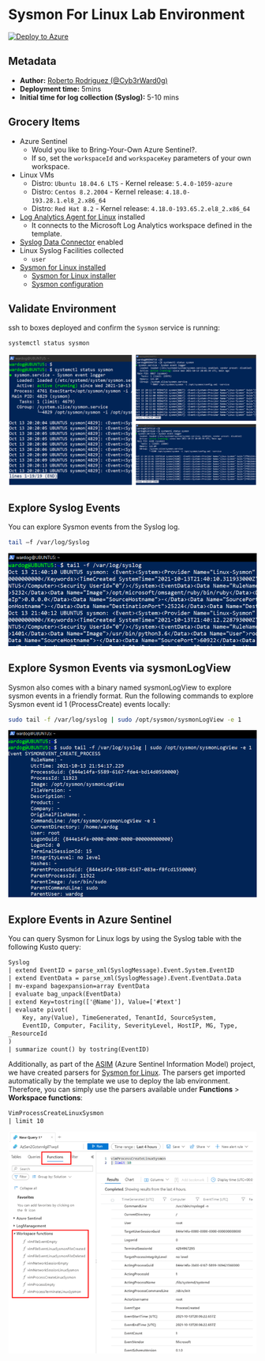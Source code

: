 # Sysmon For Linux Lab Environment

[![Deploy to Azure](https://aka.ms/deploytoazurebutton)](https://portal.azure.com/#create/Microsoft.Template/uri/https%3A%2F%2Fraw.githubusercontent.com%2FOTRF%2FAzure-Sentinel2Go%2Fmaster%2Fgrocery-list%2FLinux%2Fdemos%2FSysmon-For-Linux%2Fazuredeploy.json/createUIDefinitionUri/https%3A%2F%2Fraw.githubusercontent.com%2FOTRF%2FAzure-Sentinel2Go%2Fmaster%2Fgrocery-list%2FLinux%2Fdemos%2FSysmon-For-Linux%2Fuidefinition.json)

## Metadata

* **Author:** [Roberto Rodriguez (@Cyb3rWard0g)](https://twitter.com/Cyb3rWard0g)
* **Deployment time:** 5mins
* **Initial time for log collection (Syslog):** 5-10 mins

## Grocery Items

* Azure Sentinel
    * Would you like to Bring-Your-Own Azure Sentinel?.
    * If so, set the `workspaceId` and `workspaceKey` parameters of your own workspace.
* Linux VMs
    * Distro: `Ubuntu 18.04.6 LTS` - Kernel release: `5.4.0-1059-azure `
    * Distro: `Centos 8.2.2004` - Kernel release: `4.18.0-193.28.1.el8_2.x86_64`
    * Distro: `Red Hat 8.2` - Kernel release: `4.18.0-193.65.2.el8_2.x86_64`
* [Log Analytics Agent for Linux](https://github.com/microsoft/OMS-Agent-for-Linux) installed
    * It connects to the Microsoft Log Analytics workspace defined in the template.
* [Syslog Data Connector](https://docs.microsoft.com/en-us/azure/sentinel/connect-syslog) enabled
* Linux Syslog Facilities collected
    * `user`
* [Sysmon for Linux installed]()
    * [Sysmon for Linux installer]()
    * [Sysmon configuration]()

## Validate Environment

ssh to boxes deployed and confirm the `Sysmon` service is running:

```bash
systemctl status sysmon
```

![](../../../../resources/images/linux-sysmon-service-status.png)

## Explore Syslog Events

You can explore Sysmon events from the Syslog log. 

```bash
tail –f /var/log/Syslog 
```

![](../../../../resources/images/linux-sysmon-tail-syslog.png)

## Explore Sysmon Events via sysmonLogView 

Sysmon also comes with a binary named sysmonLogView to explore sysmon events in a friendly format. Run the following commands to explore Sysmon event id 1 (ProcessCreate) events locally: 

```bash
sudo tail -f /var/log/syslog | sudo /opt/sysmon/sysmonLogView -e 1 
```

![](../../../../resources/images/linux-sysmon-tail-sysmonlogview.png)

## Explore Events in Azure Sentinel

You can query Sysmon for Linux logs by using the Syslog table with the following Kusto query: 

```
Syslog 
| extend EventID = parse_xml(SyslogMessage).Event.System.EventID 
| extend EventData = parse_xml(SyslogMessage).Event.EventData.Data 
| mv-expand bagexpansion=array EventData 
| evaluate bag_unpack(EventData) 
| extend Key=tostring(['@Name']), Value=['#text'] 
| evaluate pivot( 
    Key, any(Value), TimeGenerated, TenantId, SourceSystem, 
    EventID, Computer, Facility, SeverityLevel, HostIP, MG, Type, _ResourceId 
) 
| summarize count() by tostring(EventID) 
```

Additionally, as part of the [ASIM](https://docs.microsoft.com/en-us/azure/sentinel/normalization-content) (Azure Sentinel Information Model) project, we have created parsers for [Sysmon for Linux](https://github.com/Azure/Azure-Sentinel/tree/master/Parsers/ASim%20Sysmon%20for%20Linux). The parsers get imported automatically by the template we use to deploy the lab environment. Therefore, you can simply use the parsers available under **Functions** > **Workspace functions**:

```
VimProcessCreateLinuxSysmon 
| limit 10
```

![](../../../../resources/images/linux-sysmon-azure-sentinel.png)
